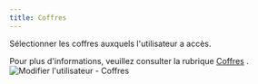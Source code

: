```yaml
---
title: Coffres
---
```

Sélectionner les coffres auxquels l'utilisateur a accès.  

Pour plus d'informations, veuillez consulter la rubrique [Coffres](/fr/server/web-interface/vault/) .  
![Modifier l'utilisateur - Coffres](https://webdevolutions.azureedge.net/docs/fr/server/ServerOp7011.png) 
